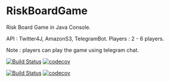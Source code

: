 # RiskBoardGame

Risk Board Game in Java Console.

API : Twitter4J, AmazonS3, TelegramBot.
Players : 2 - 6 players.

Note : players can play the game using telegram chat.



[![Build Status](https://travis-ci.org/vivian-v/RiskBoardGame.svg?branch=master)](https://travis-ci.org/vivian-v/RiskBoardGame)
[![codecov](https://codecov.io/gh/changjin86/RiskBoardGame/branch/master/graph/badge.svg)](https://codecov.io/gh/changjin86/RiskBoardGame)



[![Build Status](https://travis-ci.org/vivian-v/RiskBoardGame.svg?branch=master)](https://travis-ci.org/vivian-v/RiskBoardGame)
[![codecov](https://codecov.io/gh/changjin86/RiskBoardGame/branch/master/graph/badge.svg)](https://codecov.io/gh/changjin86/RiskBoardGame)
